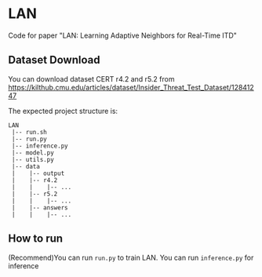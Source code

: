# LAN

Code for paper "LAN: Learning Adaptive Neighbors for Real-Time ITD"

## Dataset Download

You can download dataset CERT r4.2 and r5.2 from  https://kilthub.cmu.edu/articles/dataset/Insider_Threat_Test_Dataset/12841247


The expected project structure is:

```
LAN
 |-- run.sh
 |-- run.py
 |-- inference.py
 |-- model.py
 |-- utils.py
 |-- data
 |    |-- output
 |    |-- r4.2
 |    |    |-- ...  
 |    |-- r5.2
 |    |    |-- ...      
 |    |-- answers
 |    |    |-- ...  
```

## How to run
(Recommend)You can run `run.py` to train LAN.
You can run `inference.py` for inference

